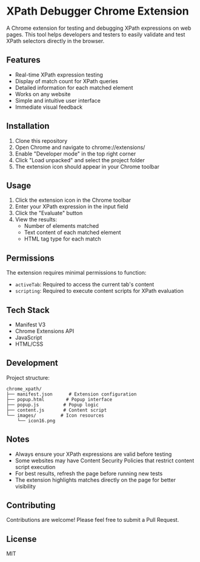 # XPath Debugger Chrome Extension

A Chrome extension for testing and debugging XPath expressions on web pages. This tool helps developers and testers to easily validate and test XPath selectors directly in the browser.

## Features

- Real-time XPath expression testing
- Display of match count for XPath queries
- Detailed information for each matched element
- Works on any website
- Simple and intuitive user interface
- Immediate visual feedback

## Installation

1. Clone this repository
2. Open Chrome and navigate to chrome://extensions/
3. Enable "Developer mode" in the top right corner
4. Click "Load unpacked" and select the project folder
5. The extension icon should appear in your Chrome toolbar

## Usage

1. Click the extension icon in the Chrome toolbar
2. Enter your XPath expression in the input field
3. Click the "Evaluate" button
4. View the results:
   - Number of elements matched
   - Text content of each matched element
   - HTML tag type for each match

## Permissions

The extension requires minimal permissions to function:

- `activeTab`: Required to access the current tab's content
- `scripting`: Required to execute content scripts for XPath evaluation

## Tech Stack

- Manifest V3
- Chrome Extensions API
- JavaScript
- HTML/CSS

## Development

Project structure:

```
chrome_xpath/
├── manifest.json      # Extension configuration
├── popup.html        # Popup interface
├── popup.js         # Popup logic
├── content.js       # Content script
└── images/         # Icon resources
    └── icon16.png
```

## Notes

- Always ensure your XPath expressions are valid before testing
- Some websites may have Content Security Policies that restrict content script execution
- For best results, refresh the page before running new tests
- The extension highlights matches directly on the page for better visibility

## Contributing

Contributions are welcome! Please feel free to submit a Pull Request.

## License

MIT